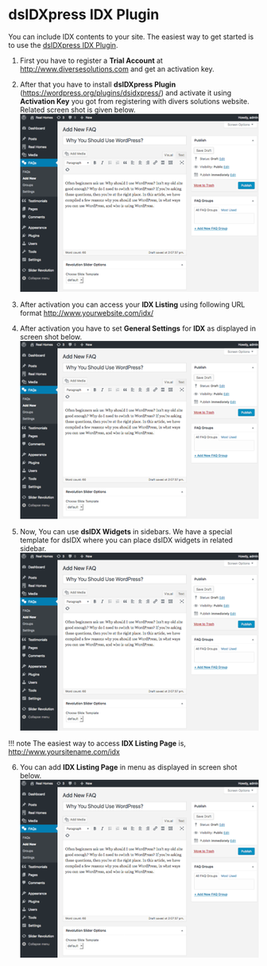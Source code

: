 # dsIDXpress IDX Plugin

You can include IDX contents to your site. The easiest way to get started is to use the [dsIDXpress IDX Plugin](https://wordpress.org/plugins/dsidxpress/).

1. First you have to register a **Trial Account** at http://www.diversesolutions.com and get an activation key.

2. After that you have to install **dsIDXpress Plugin** (https://wordpress.org/plugins/dsidxpress/) and activate it using **Activation Key** you got from registering with divers solutions website. Related screen shot is given below. 
![Real Homes Documentation](images/other-features/adding-a-faq.png)

3. After activation you can access your **IDX Listing** using following URL format http://www.yourwebsite.com/idx/

4. After activation you have to set **General Settings** for **IDX** as displayed in screen shot below. 
![Real Homes Documentation](images/other-features/adding-a-faq.png)

5. Now, You can use **dsIDX Widgets** in sidebars. We have a special template for dsIDX where you can place dsIDX widgets in related sidebar. 
![Real Homes Documentation](images/other-features/adding-a-faq.png)

!!! note
    The easiest way to access **IDX Listing Page** is, http://www.yoursitename.com/idx

6. You can add **IDX Listing Page** in menu as displayed in screen shot below. 
![Real Homes Documentation](images/other-features/adding-a-faq.png)